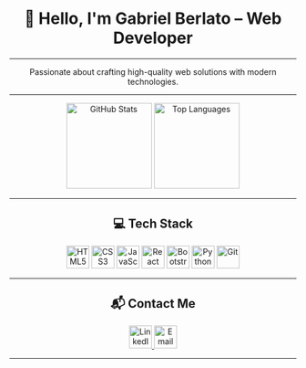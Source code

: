 <h1 align="center">👋 Hello, I'm Gabriel Berlato – Web Developer</h1>

---

<p align="center">Passionate about crafting high-quality web solutions with modern technologies.</p>

---

<div align="center">
  <img src="https://github-readme-stats.vercel.app/api?username=devberlato&hide_title=true&hide_rank=false&show_icons=true&include_all_commits=true&count_private=true&disable_animations=false&theme=github_dark&locale=en&hide_border=true&order=1" height="150" alt="GitHub Stats" />
  <img src="https://github-readme-stats.vercel.app/api/top-langs?username=devberlato&locale=en&hide_title=true&layout=compact&card_width=320&langs_count=6&theme=github_dark&hide_border=true&order=2" height="150" alt="Top Languages" />
</div>

---

<h2 align="center">💻 Tech Stack</h2>

<div align="center">
  <img src="https://img.shields.io/badge/HTML5-E34F26?logo=html5&logoColor=white&style=for-the-badge" height="40" alt="HTML5" />
  <img src="https://img.shields.io/badge/CSS3-1572B6?logo=css3&logoColor=white&style=for-the-badge" height="40" alt="CSS3" />
  <img src="https://img.shields.io/badge/JavaScript-F7DF1E?logo=javascript&logoColor=black&style=for-the-badge" height="40" alt="JavaScript" />
  <img src="https://img.shields.io/badge/React-61DAFB?logo=react&logoColor=black&style=for-the-badge" height="40" alt="React" />
  <img src="https://img.shields.io/badge/Bootstrap-7952B3?logo=bootstrap&logoColor=white&style=for-the-badge" height="40" alt="Bootstrap" />
  <img src="https://img.shields.io/badge/Python-3776AB?logo=python&logoColor=white&style=for-the-badge" height="40" alt="Python" />
  <img src="https://img.shields.io/badge/Git-F05032?logo=git&logoColor=white&style=for-the-badge" height="40" alt="Git" />
</div>

---

<h2 align="center">📬 Contact Me</h2>

<div align="center">
  <a href="https://www.linkedin.com/in/devberlato" target="_blank">
    <img src="https://img.shields.io/badge/LinkedIn-0A66C2?logo=linkedin&logoColor=white&style=for-the-badge" height="40" alt="LinkedIn" />
  </a>
  <a href="mailto:berlatobielofc@gmail.com">
    <img src="https://img.shields.io/badge/Email-EA4335?style=for-the-badge&logo=gmail&logoColor=white" height="40" alt="Email" />
  </a>
</div>

---

<picture>
  <source media="(prefers-color-scheme: dark)" srcset="https://raw.githubusercontent.com/devberlato/devberlato/output/pacman-contribution-graph-dark.svg">
  <source media="(prefers-color-scheme: light)" srcset="https://raw.githubusercontent.com/devberlato/devberlato/output/pacman-contribution-graph.svg">
  <img alt="GitH
